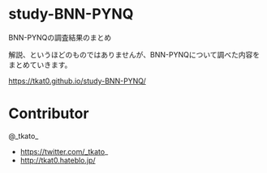 # study-BNN-PYNQ

BNN-PYNQの調査結果のまとめ

解説、というほどのものではありませんが、BNN-PYNQについて調べた内容をまとめていきます。

https://tkat0.github.io/study-BNN-PYNQ/

# Contributor

@\_tkato\_
* https://twitter.com/_tkato_
* http://tkat0.hateblo.jp/
